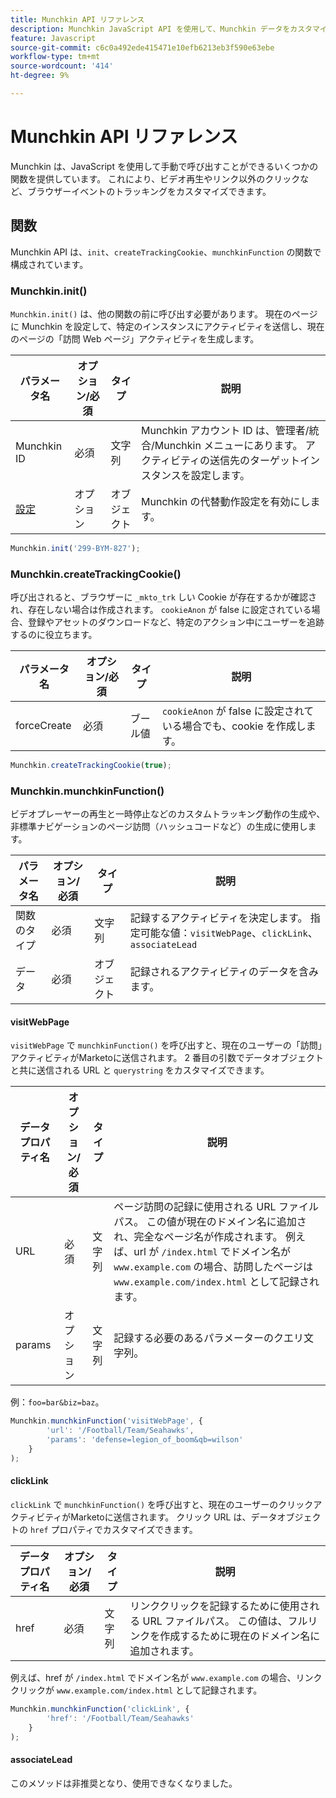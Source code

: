 ```yaml
---
title: Munchkin API リファレンス
description: Munchkin JavaScript API を使用して、Munchkin データをカスタマイズします。
feature: Javascript
source-git-commit: c6c0a492ede415471e10efb6213eb3f590e63ebe
workflow-type: tm+mt
source-wordcount: '414'
ht-degree: 9%

---
```



# Munchkin API リファレンス

Munchkin は、JavaScript を使用して手動で呼び出すことができるいくつかの関数を提供しています。 これにより、ビデオ再生やリンク以外のクリックなど、ブラウザーイベントのトラッキングをカスタマイズできます。

## 関数

Munchkin API は、`init`、`createTrackingCookie`、`munchkinFunction` の関数で構成されています。

### Munchkin.init()

`Munchkin.init()` は、他の関数の前に呼び出す必要があります。 現在のページに Munchkin を設定して、特定のインスタンスにアクティビティを送信し、現在のページの「訪問 Web ページ」アクティビティを生成します。

| パラメータ名 | オプション/必須 | タイプ | 説明 |
| --- | --- | --- | --- |
| Munchkin ID | 必須 | 文字列 | Munchkin アカウント ID は、管理者/統合/Munchkin メニューにあります。 アクティビティの送信先のターゲットインスタンスを設定します。 |
| [ 設定 ](configuration.md) | オプション | オブジェクト | Munchkin の代替動作設定を有効にします。 |

```javascript
Munchkin.init('299-BYM-827');
```

### Munchkin.createTrackingCookie()

呼び出されると、ブラウザーに `_mkto_trk` しい Cookie が存在するかが確認され、存在しない場合は作成されます。 `cookieAnon` が false に設定されている場合、登録やアセットのダウンロードなど、特定のアクション中にユーザーを追跡するのに役立ちます。

| パラメータ名 | オプション/必須 | タイプ | 説明 |
| --- | --- | --- | --- |
| forceCreate | 必須 | ブール値 | `cookieAnon` が false に設定されている場合でも、cookie を作成します。 |


```javascript
Munchkin.createTrackingCookie(true);
```

### Munchkin.munchkinFunction()

ビデオプレーヤーの再生と一時停止などのカスタムトラッキング動作の生成や、非標準ナビゲーションのページ訪問（ハッシュコードなど）の生成に使用します。

| パラメータ名 | オプション/必須 | タイプ | 説明 |
| --- | --- | --- | --- |
| 関数のタイプ | 必須 | 文字列 | 記録するアクティビティを決定します。 指定可能な値：`visitWebPage`、`clickLink`、`associateLead` |
| データ | 必須 | オブジェクト | 記録されるアクティビティのデータを含みます。 |

#### visitWebPage

`visitWebPage` で `munchkinFunction()` を呼び出すと、現在のユーザーの「訪問」アクティビティがMarketoに送信されます。 2 番目の引数でデータオブジェクトと共に送信される URL と `querystring` をカスタマイズできます。

| データプロパティ名 | オプション/必須 | タイプ | 説明 |
| --- | --- | --- | --- |
| URL | 必須 | 文字列 | ページ訪問の記録に使用される URL ファイルパス。  この値が現在のドメイン名に追加され、完全なページ名が作成されます。 例えば、url が `/index.html` でドメイン名が `www.example.com` の場合、訪問したページは `www.example.com/index.html` として記録されます。 |
| params | オプション | 文字列 | 記録する必要のあるパラメーターのクエリ文字列。 |

例：`foo=bar&biz=baz`。

```javascript
Munchkin.munchkinFunction('visitWebPage', {
        'url': '/Football/Team/Seahawks',
        'params': 'defense=legion_of_boom&qb=wilson'
    }
);
```

#### clickLink

`clickLink` で `munchkinFunction()` を呼び出すと、現在のユーザーのクリックアクティビティがMarketoに送信されます。 クリック URL は、データオブジェクトの `href` プロパティでカスタマイズできます。

| データプロパティ名 | オプション/必須 | タイプ | 説明 |
| --- | --- | --- | --- |
| href | 必須 | 文字列 | リンククリックを記録するために使用される URL ファイルパス。 この値は、フルリンクを作成するために現在のドメイン名に追加されます。 |

例えば、href が `/index.html` でドメイン名が `www.example.com` の場合、リンククリックが `www.example.com/index.html` として記録されます。

```javascript
Munchkin.munchkinFunction('clickLink', {
        'href': '/Football/Team/Seahawks'
    }
);
```

#### associateLead

このメソッドは非推奨となり、使用できなくなりました。
